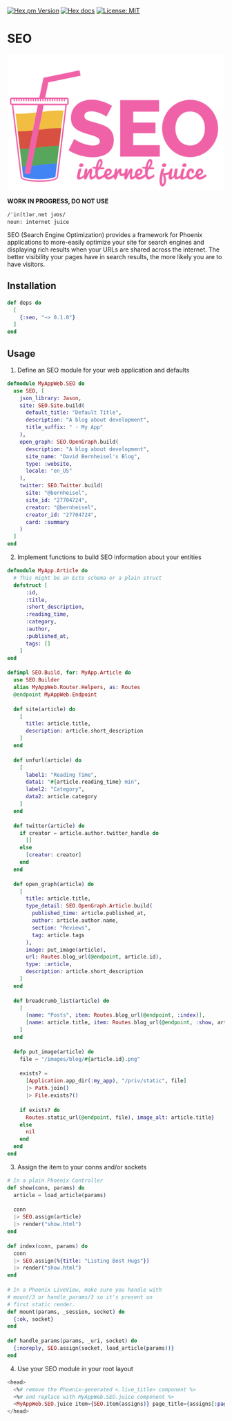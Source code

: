 <!-- badges -->

[![Hex.pm Version](http://img.shields.io/hexpm/v/seo.svg)](https://hex.pm/packages/seo)
[![Hex docs](http://img.shields.io/badge/hex.pm-docs-blue.svg?style=flat)](https://hexdocs.pm/seo)
[![License: MIT](https://img.shields.io/badge/License-MIT-yellow.svg)](./LICENSE.md)

# SEO

![logo](./priv/logo.png)

<!-- MDOC !-->

**WORK IN PROGRESS, DO NOT USE**

```
/ˈin(t)ərˌnet jo͞os/
noun: internet juice
```

SEO (Search Engine Optimization) provides a framework for Phoenix applications
to more-easily optimize your site for search engines and displaying rich results
when your URLs are shared across the internet. The better visibility your pages
have in search results, the more likely you are to have visitors.

## Installation

```elixir
def deps do
  [
    {:seo, "~> 0.1.0"}
  ]
end
```

## Usage

1. Define an SEO module for your web application and defaults

```elixir
defmodule MyAppWeb.SEO do
  use SEO, [
    json_library: Jason,
    site: SEO.Site.build(
      default_title: "Default Title",
      description: "A blog about development",
      title_suffix: " · My App"
    ),
    open_graph: SEO.OpenGraph.build(
      description: "A blog about development",
      site_name: "David Bernheisel's Blog",
      type: :website,
      locale: "en_US"
    ),
    twitter: SEO.Twitter.build(
      site: "@bernheisel",
      site_id: "27704724",
      creator: "@bernheisel",
      creator_id: "27704724",
      card: :summary
    )
  ]
end
```

2. Implement functions to build SEO information about your entities

```elixir
defmodule MyApp.Article do
  # This might be an Ecto schema or a plain struct
  defstruct [
      :id,
      :title,
      :short_description,
      :reading_time,
      :category,
      :author,
      :published_at,
      tags: []
    ]
end

defimpl SEO.Build, for: MyApp.Article do
  use SEO.Builder
  alias MyAppWeb.Router.Helpers, as: Routes
  @endpoint MyAppWeb.Endpoint

  def site(article) do
    [
      title: article.title,
      description: article.short_description
    ]
  end

  def unfurl(article) do
    [
      label1: "Reading Time",
      data1: "#{article.reading_time} min",
      label2: "Category",
      data2: article.category
    ]
  end

  def twitter(article) do
    if creator = article.author.twitter_handle do
      []
    else
      [creator: creator]
    end
  end

  def open_graph(article) do
    [
      title: article.title,
      type_detail: SEO.OpenGraph.Article.build(
        published_time: article.published_at,
        author: article.author.name,
        section: "Reviews",
        tag: article.tags
      ),
      image: put_image(article),
      url: Routes.blog_url(@endpoint, article.id),
      type: :article,
      description: article.short_description
    ]
  end

  def breadcrumb_list(article) do
    [
      [name: "Posts", item: Routes.blog_url(@endpoint, :index)],
      [name: article.title, item: Routes.blog_url(@endpoint, :show, article.id)]
    ]
  end

  defp put_image(article) do
    file = "/images/blog/#{article.id}.png"

    exists? =
      [Application.app_dir(:my_app), "/priv/static", file]
      |> Path.join()
      |> File.exists?()

    if exists? do
      Routes.static_url(@endpoint, file), image_alt: article.title}
    else
      nil
    end
  end
end
```

3. Assign the item to your conns and/or sockets

```elixir
# In a plain Phoenix Controller
def show(conn, params) do
  article = load_article(params)

  conn
  |> SEO.assign(article)
  |> render("show.html")
end

def index(conn, params) do
  conn
  |> SEO.assign(%{title: "Listing Best Hugs"})
  |> render("show.html")
end

# In a Phoenix LiveView, make sure you handle with
# mount/3 or handle_params/3 so it's present on
# first static render.
def mount(params, _session, socket) do
  {:ok, socket}
end

def handle_params(params, _uri, socket) do
  {:noreply, SEO.assign(socket, load_article(params))}
end
```

4. Use your SEO module in your root layout

```heex
<head>
  <%# remove the Phoenix-generated <.live_title> component %>
  <%# and replace with MyAppWeb.SEO.juice component %>
  <MyAppWeb.SEO.juice item={SEO.item(assigns)} page_title={assigns[:page_title]} />
</head>
```
